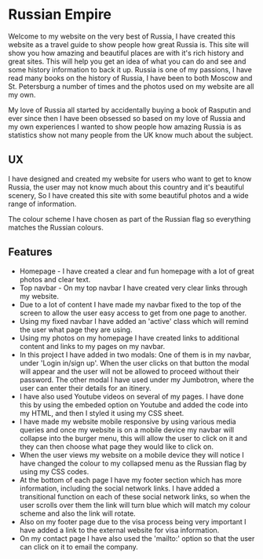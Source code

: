 <h1>Russian Empire</h1>
<p>Welcome to my website on the very best of Russia, I have created this website as a travel guide to show people how great Russia is. This site will show you how amazing and beautiful places are with it's rich history and great sites. This will help you get an idea of what you can do and see and some history information to back it up. Russia is one of my passions, I have read many books on the history of Russia, I have been to both Moscow and St. Petersburg a number of times and the photos used on my website are all my own.</p>
<p>My love of Russia all started by accidentally buying a book of Rasputin and ever since then I have been obsessed so based on my love of Russia and my own experiences I wanted to show people how amazing Russia is as statistics show not many people from the UK know much about the subject.</p>

<h2>UX</h2>
<p>I have designed and created my website for users who want to get to know Russia, the user may not know much about this country and it's beautiful scenery, So I have created this site with some beautiful photos and a wide range of information.</p>
<p>The colour scheme I have chosen as part of the Russian flag so everything matches the Russian colours.<p>

<h2>Features</h2>
<ul>
<li>Homepage - I have created a clear and fun homepage with a lot of great photos and clear text.
<li>Top navbar - On my top navbar I have created very clear links through my website.
<li>Due to a lot of content I have made my navbar fixed to the top of the screen to allow the user easy access to get from one page to another.
<li>Using my fixed navbar I have added an 'active' class which will remind the user what page they are using. 
<li>Using my photos on my homepage I have created links to additional content and links to my pages on my navbar.
<li>In this project I have added in two modals: One of them is in my navbar, under 'Login in/sign up'. When the user clicks on that button the modal will appear and the user will not be allowed to proceed without their password. The other modal I have used under my Jumbotron, where the user can enter their details for an itinery.
<li>I have also used Youtube videos on several of my pages. I have done this by using the embeded option on Youtube and added the code into my HTML, and then I styled it using my CSS sheet.
<li>I have made my website mobile responsive by using various media queries and once my website is on a mobile device my navbar will collapse into the burger menu, this will allow the user to click on it and they can then choose what page they would like to click on.
<li>When the user views my website on a mobile device they will notice I have changed the colour to my collapsed menu as the Russian flag by using my CSS codes.
<li>At the bottom of each page I have my footer section which has more information, including the social network links. I have added a transitional function on each of these social network links, so when the user scrolls over them the link will turn blue which will match my colour scheme and also the link will rotate. 
<li>Also on my footer page due to the visa process being very important I have added a link to the external website for visa information.
<li>On my contact page I have also used the 'mailto:' option so that the user can click on it to email the company.  